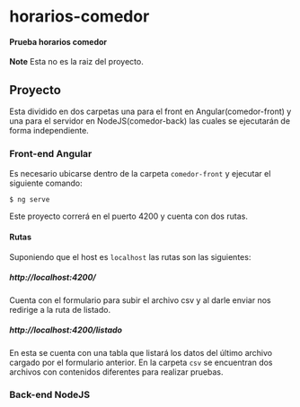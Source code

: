 # horarios-comedor
#### Prueba horarios comedor

**Note** Esta no es la raiz del proyecto.

## Proyecto

Esta dividido en dos carpetas una para el front en Angular(comedor-front) y una para el 
servidor en NodeJS(comedor-back) las cuales se ejecutarán de forma independiente.

### Front-end Angular

Es necesario ubicarse dentro de la carpeta `comedor-front` y ejecutar el siguiente comando:

```sh
$ ng serve
```

Este proyecto correrá en el puerto 4200 y cuenta con dos rutas.

#### Rutas

Suponiendo que el host es `localhost` las rutas son las siguientes:

##### http://localhost:4200/ 

Cuenta con el formulario para subir el archivo csv y al darle enviar nos redirige a la ruta de listado.

##### http://localhost:4200/listado

En esta se cuenta con una tabla que listará los datos del último archivo cargado por el formulario anterior.
En la carpeta `csv` se encuentran dos archivos con contenidos diferentes para realizar pruebas.

### Back-end NodeJS
